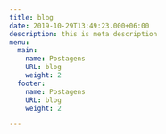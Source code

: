 ```yaml
---
title: blog
date: 2019-10-29T13:49:23.000+06:00
description: this is meta description
menu:
  main:
    name: Postagens
    URL: blog
    weight: 2
  footer:
    name: Postagens
    URL: blog
    weight: 2

---
```

